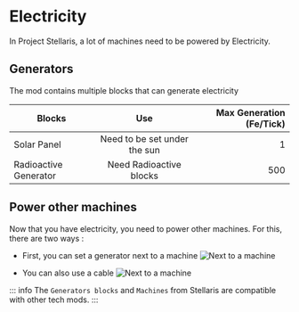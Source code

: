 # Electricity

In Project Stellaris, a lot of machines need to be powered by Electricity.

## Generators

The mod contains multiple blocks that can generate electricity

| Blocks                |      Use                      |  Max Generation (Fe/Tick)|
| --------------------- | :---------------------------: | ----: |
| Solar Panel           | Need to be set under the sun  | 1     |
| Radioactive Generator |   Need Radioactive blocks     | 500   |



## Power other machines

Now that you have electricity, you need to power other machines. For this, there are two ways :

- First, you can set a generator next to a machine
    ![Next to a machine](/screens/generators-glued.png)

- You can also use a cable
    ![Next to a machine](/screens/cable.png)


::: info
The `Generators blocks` and `Machines` from Stellaris are compatible with other tech mods.
:::
